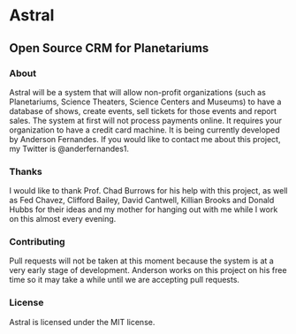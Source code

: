 # Astral

## Open Source CRM for Planetariums

### About

Astral will be a system that will allow non-profit organizations (such as Planetariums, Science Theaters, Science Centers and Museums) to have a database of shows, create events, sell tickets for those events and report sales. The system at first will not process payments online. It requires your organization to have a credit card machine. It is being currently developed by Anderson Fernandes. If you would like to contact me about this project, my Twitter is @anderfernandes1.

### Thanks

I would like to thank Prof. Chad Burrows for his help with this project, as well as Fed Chavez, Clifford Bailey, David Cantwell, Killian Brooks and Donald Hubbs for their ideas and my mother for hanging out with me while I work on this almost every evening.

### Contributing

Pull requests will not be taken at this moment because the system is at a very early stage of development. Anderson works on this project on his free time so it may take a while until we are accepting pull requests.

### License

Astral is licensed under the MIT license.
